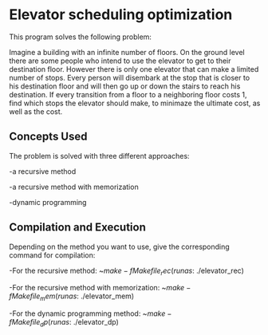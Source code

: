 # Elevator scheduling optimization

This program solves the following problem: 

Imagine a building with an infinite number of floors. On the ground level there are some people who intend to use the elevator to get to their destination floor. However there is only one elevator that can make a limited number of stops. Every person will disembark at the stop that is closer to his destination floor and will then go up or down the stairs to reach his destination. If every transition from a floor to a neighboring floor costs 1, find which stops the elevator should make, to minimaze the ultimate cost, as well as the cost.

## Concepts Used

The problem is solved with three different approaches:

-a recursive method

-a recursive method with memorization

-dynamic programming


## Compilation and Execution

Depending on the method you want to use, give the corresponding command for compilation:

-For the recursive method: ~$make -f Makefile_rec  (run as: ~$./elevator_rec)

-For the recursive method with memorization: ~$make -f Makefile_mem  (run as: ~$./elevator_mem)

-For the dynamic programming method: ~$make -f Makefile_dp  (run as: ~$./elevator_dp)
